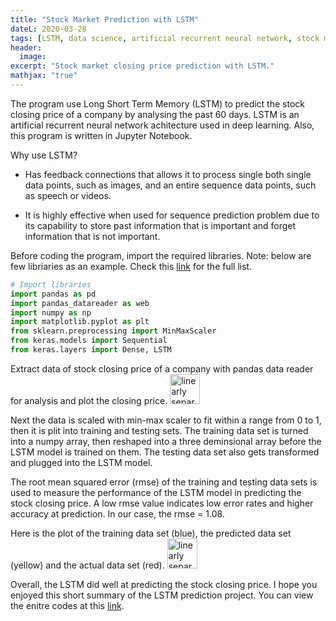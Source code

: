 ```yaml
---
title: "Stock Market Prediction with LSTM"
dateL: 2020-03-28
tags: [LSTM, data science, artificial recurrent neural network, stock market prediction, closing price prediction, Jupyter Notebook]
header:
  image: 
excerpt: "Stock market closing price prediction with LSTM."
mathjax: "true"
---
```

The program use Long Short Term Memory (LSTM) to predict the stock closing price of a company by analysing the past 60 days. LSTM is an artificial recurrent neural network achitecture used in deep learning. Also, this program is written in Jupyter Notebook.

Why use LSTM?
* Has feedback connections that allows it to process single both single data points, such as images, and an entire sequence data points, such as speech or videos.
+ It is highly effective when used for sequence prediction problem due to its capability to store past information that is important and forget information that is not important.

Before coding the program, import the required libraries.
Note: below are few libriaries as an example. Check this [link](https://github.com/youavang/LSTM-Closing-Stock-Price-Prediction/blob/master/LSTM%20Closing%20Stock%20Price%20Prediction.ipynb) for the full list.

```python
# Import libraries
import pandas as pd
import pandas_datareader as web
import numpy as np
import matplotlib.pyplot as plt
from sklearn.preprocessing import MinMaxScaler
from keras.models import Sequential
from keras.layers import Dense, LSTM
```
Extract data of stock closing price of a company with pandas data reader for analysis and plot the closing price.
<img src="{{ site.url }}{{ site.baseurl }}/images/stock/stock.png" alt="linearly separable data" height="48">

Next the data is scaled with min-max scaler to fit within a range from 0 to 1, then it is plit into training and testing sets. The training data set is turned into a numpy array, then reshaped into a three deminsional array before the LSTM model is trained on them. The testing data set also gets transformed and plugged into the LSTM model.

The root mean squared error (rmse) of the training and testing data sets is used to measure the performance of the LSTM model in predicting the stock closing price. A low rmse value indicates low error rates and higher accuracy at prediction. In our case, the rmse = 1.08.

Here is the plot of the training data set (blue), the predicted data set (yellow) and the actual data set (red).
<img src="{{ site.url }}{{ site.baseurl }}/images/stock/stockpredict.png" alt="linearly separable data" height="48">

Overall, the LSTM did well at predicting the stock closing price. I hope you enjoyed this short summary of the LSTM prediction project. You can view the enitre codes at this [link](https://github.com/youavang/LSTM-Closing-Stock-Price-Prediction/blob/master/LSTM%20Closing%20Stock%20Price%20Prediction.ipynb).
